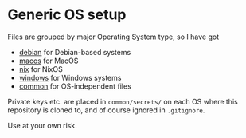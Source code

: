 # Generic OS setup

Files are grouped by major Operating System type, so I have got

- [debian](./debian) for Debian-based systems
- [macos](./macos) for MacOS
- [nix](./nix) for NixOS
- [windows](./windows) for Windows systems
- [common](./common) for OS-independent files

Private keys etc. are placed in `common/secrets/` on each OS where this repository is cloned to, and of course ignored in `.gitignore`.

Use at your own risk.
